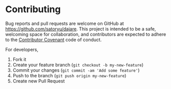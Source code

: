 # Contributing

Bug reports and pull requests are welcome on GitHub at https://github.com/satoryu/dajare. This project is intended to be a safe, welcoming space for collaboration, and contributors are expected to adhere to the [Contributor Covenant](contributor-covenant.org) code of conduct.

For developers,

  1. Fork it
  2. Create your feature branch (`git checkout -b my-new-feature`)
  3. Commit your changes (`git commit -am 'Add some feature'`)
  4. Push to the branch (`git push origin my-new-feature`)
  5. Create new Pull Request
